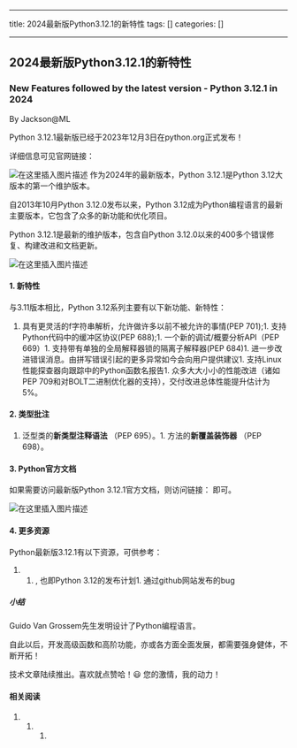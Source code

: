 
--- 
title:  2024最新版Python3.12.1的新特性 
tags: []
categories: [] 

---
## 2024最新版Python3.12.1的新特性

### New Features followed by the latest version - Python 3.12.1 in 2024

By Jackson@ML

>  
 Python 3.12.1最新版已经于2023年12月3日在python.org正式发布！ 


详细信息可见官网链接：

<img src="https://img-blog.csdnimg.cn/direct/90159faaf7cb4efeb46620990dc2e909.png" alt="在这里插入图片描述"> 作为2024年的最新版本，Python 3.12.1是Python 3.12大版本的第一个维护版本。

自2013年10月Python 3.12.0发布以来，Python 3.12成为Python编程语言的最新主要版本，它包含了众多的新功能和优化项目。

Python 3.12.1是最新的维护版本，包含自Python 3.12.0以来的400多个错误修复、构建改进和文档更新。

<img src="https://img-blog.csdnimg.cn/direct/86eabe784a8940738c6dcc0f1afe2bf7.png" alt="在这里插入图片描述">

#### 1. 新特性

与3.11版本相比，Python 3.12系列主要有以下新功能、新特性：
1. 具有更灵活的f字符串解析，允许做许多以前不被允许的事情(PEP 701);1. 支持Python代码中的缓冲区协议(PEP 688);1. 一个新的调试/概要分析API（PEP 669）1. 支持带有单独的全局解释器锁的隔离子解释器(PEP 684)1. 进一步改进错误消息。由拼写错误引起的更多异常如今会向用户提供建议1. 支持Linux性能探查器向跟踪中的Python函数名报告1. 众多大大小小的性能改进（诸如PEP 709和对BOLT二进制优化器的支持），交付改进总体性能提升估计为5%。
#### 2. 类型批注
1. 泛型类的**新类型注释语法** （PEP 695）。1. 方法的**新覆盖装饰器** （PEP 698）。
#### 3. Python官方文档

如果需要访问最新版Python 3.12.1官方文档，则访问链接： 即可。

<img src="https://img-blog.csdnimg.cn/direct/aaaae837194e41ba9acdc21d6c0837d2.png" alt="在这里插入图片描述">

#### 4. 更多资源

Python最新版3.12.1有以下资源，可供参考：
1. 1. , 也即Python 3.12的发布计划1. 通过github网站发布的bug
##### 小结

Guido Van Grossem先生发明设计了Python编程语言。

自此以后，开发高级函数和高阶功能，亦或各方面全面发展，都需要强身健体，不断开拓！

技术文章陆续推出。喜欢就点赞哈！😃 您的激情，我的动力！

#### 相关阅读
1. 1. 1. 